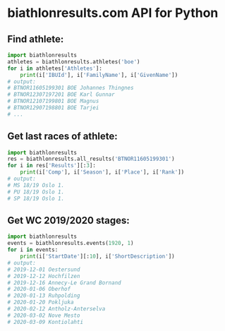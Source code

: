 biathlonresults.com API for Python
==================================

Find athlete:
-------------

```python
import biathlonresults
athletes = biathlonresults.athletes('boe')
for i in athletes['Athletes']:
    print(i['IBUId'], i['FamilyName'], i['GivenName'])
# output:
# BTNOR11605199301 BOE Johannes Thingnes
# BTNOR12307197201 BOE Karl Gunnar
# BTNOR12107199801 BOE Magnus
# BTNOR12907198801 BOE Tarjei
# ...
```

Get last races of athlete:
--------------------------

```python
import biathlonresults
res = biathlonresults.all_results('BTNOR11605199301')
for i in res['Results'][:3]:
    print(i['Comp'], i['Season'], i['Place'], i['Rank'])
# output:    
# MS 18/19 Oslo 1.
# PU 18/19 Oslo 1.
# SP 18/19 Oslo 1.
```

Get WC 2019/2020 stages:
------------------------

```python
import biathlonresults
events = biathlonresults.events(1920, 1)
for i in events:
    print(i['StartDate'][:10], i['ShortDescription'])
# output:
# 2019-12-01 Oestersund
# 2019-12-12 Hochfilzen
# 2019-12-16 Annecy-Le Grand Bornand
# 2020-01-06 Oberhof
# 2020-01-13 Ruhpolding
# 2020-01-20 Pokljuka
# 2020-02-12 Antholz-Anterselva
# 2020-03-02 Nove Mesto
# 2020-03-09 Kontiolahti
```